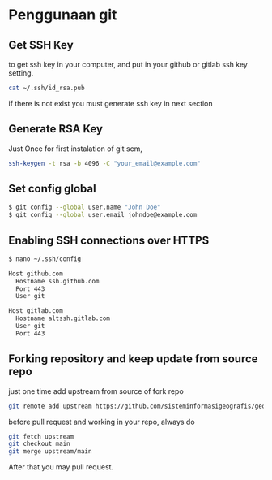 # Penggunaan git

## Get SSH Key 
to get ssh key in your computer, and put in your github or gitlab ssh key setting.

```sh
cat ~/.ssh/id_rsa.pub
```
if there is not exist you must generate ssh key in next section

## Generate RSA Key
Just Once for first instalation of git scm, 
```sh
ssh-keygen -t rsa -b 4096 -C "your_email@example.com"
```

## Set config global

```sh
$ git config --global user.name "John Doe"
$ git config --global user.email johndoe@example.com
```

## Enabling SSH connections over HTTPS

```sh
$ nano ~/.ssh/config
```

```sh
Host github.com
  Hostname ssh.github.com
  Port 443
  User git

Host gitlab.com
  Hostname altssh.gitlab.com
  User git
  Port 443
```

## Forking repository and keep update from source repo
just one time add upstream from source of fork repo

```sh
git remote add upstream https://github.com/sisteminformasigeografis/geojson.git
```

before pull request and working in your repo, always do

```sh
git fetch upstream
git checkout main
git merge upstream/main
```

After that you may pull request.
